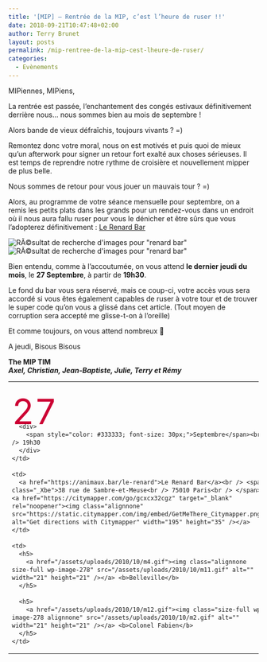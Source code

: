 ```yaml
---
title: '[MIP] – Rentrée de la MIP, c’est l’heure de ruser !!'
date: 2018-09-21T10:47:48+02:00
author: Terry Brunet
layout: posts
permalink: /mip-rentree-de-la-mip-cest-lheure-de-ruser/
categories:
  - Evènements
---
```

MIPiennes, MIPiens,

La rentrée est passée, l&#8217;enchantement des congés estivaux définitivement derrière nous&#8230; nous sommes bien au mois de septembre !

Alors bande de vieux défraîchis, toujours vivants ? =)

Remontez donc votre moral, nous on est motivés et puis quoi de mieux qu’un afterwork pour signer un retour fort exalté aux choses sérieuses. Il est temps de reprendre notre rythme de croisière et nouvellement mipper de plus belle.

Nous sommes de retour pour vous jouer un mauvais tour ? =)

Alors, au programme de votre séance mensuelle pour septembre, on a remis les petits plats dans les grands pour un rendez-vous dans un endroit où il nous aura fallu ruser pour vous le dénicher et être sûrs que vous l&#8217;adopterez définitivement : [Le Renard Bar](https://animaux.bar/le-renard)

![RÃ©sultat de recherche d'images pour "renard bar"](https://encrypted-tbn0.gstatic.com/images?q=tbn:ANd9GcRzPZ4Xe0OLF1MhkohtRCptI1i7EuP7RFnh_vlQbTGscAlxkAc1)<img class="" src="https://static1.villaschweppes.com/articles/7/39/37/7/@/280867-le-renard-photo-7-article_diapo-1.jpg" alt="RÃ©sultat de recherche d'images pour &quot;renard bar&quot;" width="357" height="238" /> 

Bien entendu, comme à l&#8217;accoutumée, on vous attend **le dernier jeudi du mois**, le **27 Septembre**, à partir de **19h30**.

Le fond du bar vous sera réservé, mais ce coup-ci, votre accès vous sera accordé si vous êtes également capables de ruser à votre tour et de trouver le super code qu&#8217;on vous a glissé dans cet article. (Tout moyen de corruption sera accepté me glisse-t-on à l&#8217;oreille)

Et comme toujours, on vous attend nombreux 🙂

A jeudi, Bisous Bisous

**The MIP TIM**  
**_Axel, Christian, Jean-Baptiste, Julie, Terry et Rémy_**

<table width="659">
  <tr>
    <td>
      <div style="height: 50px; color: #cc0033; font-size: 70px; margin-top: 15px;">
        27
      </div>
      
      <div>
        <span style="color: #333333; font-size: 30px;">Septembre</span><br /> 19h30
      </div>
    </td>
    
    <td>
      <a href="https://animaux.bar/le-renard">Le Renard Bar</a><br /> <span class="_Xbe">38 rue de Sambre-et-Meuse<br /> 75010 Paris<br /> </span><a href="https://citymapper.com/go/gcxcx32cgz" target="_blank" rel="noopener"><img class="alignnone" src="https://static.citymapper.com/img/embed/GetMeThere_Citymapper.png" alt="Get directions with Citymapper" width="195" height="35" /></a>
    </td>
    
    <td>
      <h5>
        <a href="/assets/uploads/2010/10/m4.gif"><img class="alignnone size-full wp-image-278" src="/assets/uploads/2010/10/m11.gif" alt="" width="21" height="21" /></a> <b>Belleville</b>
      </h5>
      
      <h5>
        <a href="/assets/uploads/2010/10/m12.gif"><img class="size-full wp-image-278 alignnone" src="/assets/uploads/2010/10/m2.gif" alt="" width="21" height="21" /></a> <b>Colonel Fabien</b>
      </h5>
    </td>
  </tr>
</table>

&nbsp;
